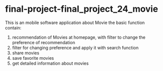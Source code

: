 # final-project-final_project_24_movie
This is an mobile software application about Movie
the basic function contain:
1. recommendation of Movies at homepage, with filter to change the preference of recommendation
2. filter for changing preference and apply it with search function 
3. share movies
4. save favorite movies
5. get detailed information about movies

